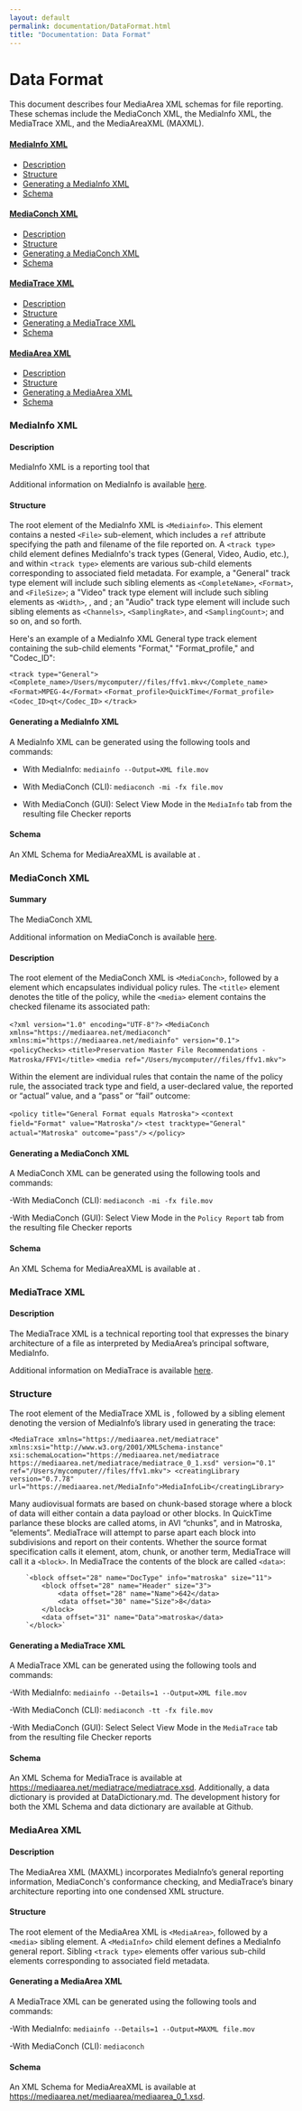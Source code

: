 ```yaml
---
layout: default
permalink: documentation/DataFormat.html
title: "Documentation: Data Format"
---
```


# Data Format

This document describes four MediaArea XML schemas for file reporting. These schemas include the MediaConch XML, the MediaInfo XML, the MediaTrace XML, and the MediaAreaXML (MAXML). 

#### [MediaInfo XML](#mediainfo-xml)
- [Description](#description)
- [Structure](#structure)
- [Generating a MediaInfo XML](#generating-a-mediainfo-xml)
- [Schema](#schema)

#### [MediaConch XML](#mediaconch-xml)
- [Description](#description)
- [Structure](#structure)
- [Generating a MediaConch XML](#generating-a-mediaconch-xml)
- [Schema](#schema)

#### [MediaTrace XML](#mediatrace-xml)

- [Description](#description)
- [Structure](#structure)
- [Generating a MediaTrace XML](#generating-a-mediatrace-xml)
- [Schema](#schema)

#### [MediaArea XML](#mediaarea-xml)

- [Description](#description)
- [Structure](#structure)
- [Generating a MediaArea XML](#generating-a-mediaarea-xml)
- [Schema](#schema)

### MediaInfo XML

#### Description

MediaInfo XML is a reporting tool that 

Additional information on MediaInfo is available [here](https://mediaarea.net/en/MediaInfo).

#### Structure

The root element of the MediaInfo XML is `<Mediainfo>`. This element contains a nested `<File>` sub-element, which includes a `ref` attribute specifying the path and filename of the file reported on. A `<track type>` child element defines MediaInfo's track types (General, Video, Audio, etc.), and within `<track type>` elements are various sub-child elements corresponding to associated field metadata. For example, a "General" track type element will include such sibling elements as `<CompleteName>`, `<Format>`, and `<FileSize>`; a "Video" track type element will include such sibling elements as `<Width>`, <Height>, and <PixelAspectRatio>; an "Audio" track type element will include such sibling elements as `<Channels>`, `<SamplingRate>`, and `<SamplingCount>`; and so on, and so forth. 

Here's an example of a MediaInfo XML General type track element containing the sub-child elements "Format," "Format_profile," and "Codec_ID": 

`<track type="General">`
`<Complete_name>/Users/mycomputer//files/ffv1.mkv</Complete_name>`
`<Format>MPEG-4</Format>`
`<Format_profile>QuickTime</Format_profile>`
`<Codec_ID>qt</Codec_ID>`
`</track>`

#### Generating a MediaInfo XML

A MediaInfo XML can be generated using the following tools and commands:

- With MediaInfo: `mediainfo --Output=XML file.mov`

- With MediaConch (CLI): `mediaconch -mi -fx file.mov`

- With MediaConch (GUI): Select View Mode in the `MediaInfo` tab from the resulting file Checker reports

#### Schema

An XML Schema for MediaAreaXML is available at . 

### MediaConch XML

#### Summary

The MediaConch XML 

Additional information on MediaConch is available [here](https://mediaarea.net/MediaConch/).

#### Description

The root element of the MediaConch XML is `<MediaConch>`, followed by a <policyChecks> element which encapsulates individual policy rules. The `<title>` element denotes the title of the policy, while the `<media>` element contains the checked filename its associated path:

`<?xml version="1.0" encoding="UTF-8"?>`
`<MediaConch xmlns="https://mediaarea.net/mediaconch" xmlns:mi="https://mediaarea.net/mediainfo" version="0.1">`
`<policyChecks>`
`<title>Preservation Master File Recommendations - Matroska/FFV1</title>`
`<media ref="/Users/mycomputer//files/ffv1.mkv">`

Within the <policyChecks> element are individual <policy> rules that contain the name of the policy rule, the associated track type and field, a user-declared value, the reported or “actual” value, and a “pass” or “fail” outcome:

`<policy title="General Format equals Matroska">`
`<context field="Format" value="Matroska"/>`
`<test tracktype="General" actual="Matroska" outcome="pass"/>`
`</policy>`

#### Generating a MediaConch XML

A MediaConch XML can be generated using the following tools and commands:

-With MediaConch (CLI): `mediaconch -mi -fx file.mov`

-With MediaConch (GUI): Select View Mode in the `Policy Report` tab from the resulting file Checker reports

#### Schema

An XML Schema for MediaAreaXML is available at . 

### MediaTrace XML

#### Description

The MediaTrace XML is a technical reporting tool that expresses the binary architecture of a file as interpreted by MediaArea’s principal software, MediaInfo. 

Additional information on MediaTrace is available [here](https://mediaarea.net/mediatrace/).

### Structure

The root element of the MediaTrace XML is <MediaTrace>, followed by a <creatingLibrary> sibling element denoting the version of MediaInfo’s library used in generating the trace:

`<MediaTrace
    xmlns="https://mediaarea.net/mediatrace"
    xmlns:xsi="http://www.w3.org/2001/XMLSchema-instance"
    xsi:schemaLocation="https://mediaarea.net/mediatrace https://mediaarea.net/mediatrace/mediatrace_0_1.xsd"
    version="0.1"
    ref="/Users/mycomputer//files/ffv1.mkv">
<creatingLibrary version="0.7.78" url="https://mediaarea.net/MediaInfo">MediaInfoLib</creatingLibrary>`

Many audiovisual formats are based on chunk-based storage where a block of data will either contain a data payload or other blocks. In QuickTime parlance these blocks are called atoms, in AVI “chunks”, and in Matroska, “elements”. MediaTrace will attempt to parse apart each block into subdivisions and report on their contents. Whether the source format specification calls it element, atom, chunk, or another term, MediaTrace will call it a `<block>`. In MediaTrace the contents of the block are called `<data>`:

        `<block offset="28" name="DocType" info="matroska" size="11">
            <block offset="28" name="Header" size="3">
                <data offset="28" name="Name">642</data>
                <data offset="30" name="Size">8</data>
            </block>
            <data offset="31" name="Data">matroska</data>
        `</block>`

#### Generating a MediaTrace XML

A MediaTrace XML can be generated using the following tools and commands:

-With MediaInfo: `mediainfo --Details=1 --Output=XML file.mov`

-With MediaConch (CLI): `mediaconch -tt -fx file.mov`

-With MediaConch (GUI): Select Select View Mode in the `MediaTrace` tab from the resulting file Checker reports

#### Schema

An XML Schema for MediaTrace is available at https://mediaarea.net/mediatrace/mediatrace.xsd. Additionally, a data dictionary is provided at DataDictionary.md. The development history for both the XML Schema and data dictionary are available at Github.

### MediaArea XML 

#### Description

The MediaArea XML (MAXML) incorporates MediaInfo’s general reporting information, MediaConch's conformance checking, and MediaTrace’s binary architecture reporting into one condensed XML structure. 

#### Structure

The root element of the MediaArea XML is `<MediaArea>`, followed by a `<media>` sibling element. A `<MediaInfo>` child element defines a MediaInfo general report. Sibling `<track type>` elements offer various sub-child elements corresponding to associated field metadata. 

#### Generating a MediaArea XML

A MediaTrace XML can be generated using the following tools and commands:

-With MediaInfo: `mediainfo --Details=1 --Output=MAXML file.mov`

-With MediaConch (CLI): `mediaconch`

#### Schema

An XML Schema for MediaAreaXML is available at https://mediaarea.net/mediaarea/mediaarea_0_1.xsd.

